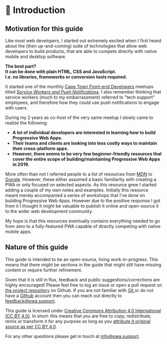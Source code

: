 # 👋 Introduction

## Motivation for this guide

Like most web developers, I started out extremely excited when I first heard about the \(then up-and-coming\) suite of technologies that allow web developers to build products, that are able to compete directly with native mobile and desktop software.

**The best part?   
It can be done with plain HTML, CSS and JavaScript.  
I.e. no libraries, frameworks or conversion tools required.**

It started one of the monthly [Cape Town Front-end Developers](https://ctfeds.org/) meetups titled [_Service Workers and Push Notifications_](https://www.meetup.com/ctfeds/events/225531712/)_._ I also remember thinking that service workers \(much to my embarrassment\) referred to "tech support" employees, and therefore how they could use push notifications to engage with users.

During my 2 years as co-host of the very same meetup  I slowly came to realize the following:

* **A lot of individual developers are interested in learning how to build Progressive Web Apps.**
* **Their teams and clients are looking into less costly ways to maintain their cross-platform apps.**
* **However, there seems to be very few beginner-friendly resources that cover the entire scope of building/maintaining Progressive Web Apps in 2019.**

More often than not I referred people to a list of resources from [MDN](https://developer.mozilla.org/en-US/docs/Web/Progressive_web_apps) to [Google](https://developers.google.com/web/progressive-web-apps). However, these either assumed a basic familiarity with creating a PWA or only focused on selected aspects. As this resource grew I started adding a couple of my own notes and examples. Initially this resource meant merely accompanied a series of workshops that I've done on building Progressive Web Apps. However due to the positive response I got from it I thought it might be valuable to publish it online and open-source it to the wider web development community.

My hope is that this resources eventually contains everything needed to go from zero to a fully-featured PWA capable of directly competing with native mobile apps.

## Nature of this guide

This guide is intended to be an open-source, living work-in-progress. This means that there might be sections in the guide that might still have missing content or require further refinement.

Given that it is still in flux, feedback and public suggestions/corrections are highly encouraged! Please feel free to log an issue or open a pull request on [the project repository](https://github.com/schalkventer/pwa-the-definitive-guide) on Github. If you are not familiar with [Git ](https://git-scm.com/)or do not have a [Github](https://github.com/) account then you can reach out directly to [feedback@pwa.support](mailto:feedback@pwa.support).

This guide is licensed under [Creative Commons Attribution 4.0 International \(CC BY 4.0\)](https://creativecommons.org/licenses/by/4.0/). In short: this means that you are free to copy, redistribute, remix or transform it for any purpose as long as you [attribute   it original source as per CC BY 4.0](https://creativecommons.org/licenses/by/4.0/#deed-conditions).

For any other questions please get in touch at [info@pwa.support](mailto:info@pwa.support).

